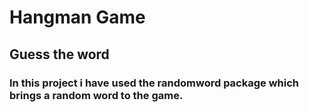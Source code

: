 # Hangman Game

## Guess the word

### In this project i have used the randomword package which brings a random word to the game.

